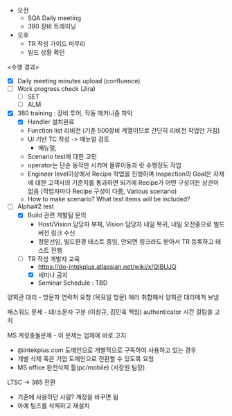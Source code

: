 - 오전
	- SQA Daily meeting
	- 380 장비 트레이닝
- 오후
	- TR 작성 가이드 마무리
	- 빌드 상황 확인

<수행 경과>
- [x] Daily meeting minutes upload (confluence)
- [ ] Work progress check (Jira)
	- [ ] SET
	- [ ] ALM

- [x] 380 training : 장비 투어, 작동 메커니즘 파악
	- [x] Handler 설치완료
	- Function list 리비전 (기존 500장비 계열이므로 간단히 리비전 작업만 거침)
	- UI 기반 TC 작성 -> 매뉴얼 검토
		- 매뉴얼, 
	- Scenario test에 대한 고민
	- operator는 단순 동작만 시키며 물류이동과 랏 수행정도 작업
	- Engineer level이상에서 Recipe 작업을 진행하며 Inspection의 Goal은 자재에 대한 고객사의 기준치를 통과하면 되기에 Recipe가 어떤 구성이든 상관이 없음 (작업자마다 Recipe 구성이 다름, Various scenario)
	- How to make scenario? What test items will be included?
- [ ] Alpha#2 test
	- [x] Build 관련 개발팀 문의
		- Host/Vision 담당자 부재, Vision 담당자 내일 복귀, 내일 오전중으로 빌드버전 링크 수신
		- 정문선임, 빌드환경 테스트 중임, 안되면 링크라도 받아서 TR 등록하고 테스트 진행
	- [ ] TR 작성 개발자 교육
		- https://do-intekplus.atlassian.net/wiki/x/QIBUJQ
		- [x] 세미나 공지
		- Seminar Schedule : TBD

양희관 대리 - 방문자 연락처 요청 (목요일 방문)
에러 취합해서 양희관 대리에게 보냄

패스워드 문제 - 대/소문자 구분 (이창규, 김민욱 책임)
authenticator 시간 걸림을 고지

MS 계정충돌문제 - 이 문제는 업체에 바로 고지
- @intekplus.com 도메인으로 개별적으로 구독하여 사용하고 있는 경우
- 개별 삭제 혹은 기업 도메인으로 전환할 수 있도록 요청
- MS office 완전삭제 툴(pc/mobile) (서장원 팀장)

LTSC -> 365 전환
- 기존에 사용하던 사람? 계정을 바꾸면 됨
- 아예 팀즈를 삭제하고 재설치

